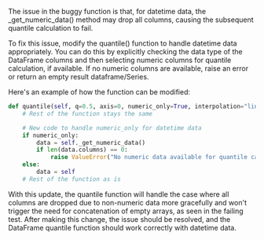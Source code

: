 The issue in the buggy function is that, for datetime data, the _get_numeric_data() method may drop all columns, causing the subsequent quantile calculation to fail.

To fix this issue, modify the quantile() function to handle datetime data appropriately. You can do this by explicitly checking the data type of the DataFrame columns and then selecting numeric columns for quantile calculation, if available. If no numeric columns are available, raise an error or return an empty result dataframe/Series. 

Here's an example of how the function can be modified:

```python
def quantile(self, q=0.5, axis=0, numeric_only=True, interpolation="linear"):
    # Rest of the function stays the same

    # New code to handle numeric_only for datetime data
    if numeric_only:
        data = self._get_numeric_data()
        if len(data.columns) == 0:
            raise ValueError("No numeric data available for quantile calculation.")
    else:
        data = self
    # Rest of the function as is
```

With this update, the quantile function will handle the case where all columns are dropped due to non-numeric data more gracefully and won't trigger the need for concatenation of empty arrays, as seen in the failing test. After making this change, the issue should be resolved, and the DataFrame quantile function should work correctly with datetime data.